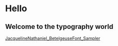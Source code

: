 # Hello
## Welcome to the typography world
[JacquelineNathaniel_BetelgeuseFont_Sampler](https://jacquelinenathaniel.github.io/jacq-A_to_the_K/BetelgeuseFont_Sampler/index.html)
